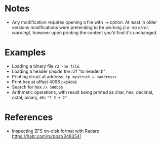 # Notes

* Any modification requires opening a file with `-w` option. At least in older versions modifications were pretending to be working *(i.e. no error, warning)*, however upon printing the content you'd find it's unchanged.

# Examples

* Loading a binary file `r2 -nn file`.
* Loading a header *(inside the r2)* "to header.h"
* Printing struct at address: `tp mystruct = <address>`
* Print hex at offset 4096 `px@4096`
* Search for hex `/x b00b55`
* Arithmetic operations, with result being printed as char, hex, decimal, octal, binary, etc `"? 2 + 2"`

# References

* Inspecting ZFS on-disk format with Radare https://habr.com/ru/post/348354/
